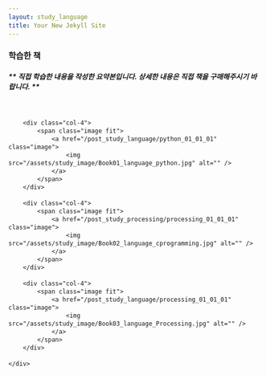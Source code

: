 ```yaml
---
layout: study_language
title: Your New Jekyll Site
---
```


### **학습한 책**

##### ** 직접 학습한 내용을 작성한 요약본입니다. 상세한 내용은 직접 책을 구매해주시기 바랍니다. ** 
<br/>

<div class="box alt">
	<div class="row gtr-50 gtr-uniform">

		<div class="col-4">
			<span class="image fit">
				<a href="/post_study_language/python_01_01_01" class="image">
					<img src="/assets/study_image/Book01_language_python.jpg" alt="" />
				</a>
			</span>
		</div>

		<div class="col-4">
			<span class="image fit">
				<a href="/post_study_processing/processing_01_01_01" class="image">
					<img src="/assets/study_image/Book02_language_cprogramming.jpg" alt="" />
				</a>
			</span>
		</div>

		<div class="col-4">
			<span class="image fit">
				<a href="/post_study_language/processing_01_01_01" class="image">
					<img src="/assets/study_image/Book03_language_Processing.jpg" alt="" />
				</a>
			</span>
		</div>

	</div>
</div>
